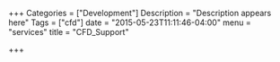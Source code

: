 +++
Categories = ["Development"]
Description = "Description appears here"
Tags = ["cfd"]
date = "2015-05-23T11:11:46-04:00"
menu = "services"
title = "CFD_Support"

+++

